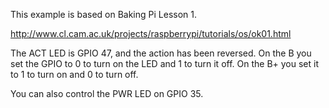 This example is based on Baking Pi Lesson 1.

http://www.cl.cam.ac.uk/projects/raspberrypi/tutorials/os/ok01.html

The ACT LED is GPIO 47, and the action has been reversed. 
On the B you set the GPIO to 0 to turn on the LED and 
1 to turn it off. On the B+ you set it to 1 to turn on 
and 0 to turn off.

You can also control the PWR LED on GPIO 35.

